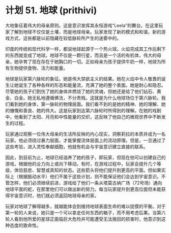 # 计划 51. 地球 (prithivi)

大地象征着伟大的母亲原则。这是意识发挥其永恒游戏“Leela”的舞台。在这里玩家了解到地球不仅仅是土壤，而是地球母亲。玩家发现了新的模式和和谐，新的游戏方式，这些都是以前隐藏在较低脉轮所产生的迷雾中的。

印度的传统和现代科学一样，都说地球起源于一个热火球。火焰完成其工作后剩下的东西就变成了地球。地球不仅是一颗行星，而且是一个活的有机体，伟大的母亲，她孕育了现在存在于她胸口的一切。正如母亲为孩子提供牛奶一样，地球为所有生物提供食物、活力和能量。

地球是玩家第六脉轮的象征。她是伟大禁欲主义的结果。她在火焰中令人敬畏的诞生让她诞生了各种各样的形态和能量流，充满了她的整个表面。她是耐心和隐忍。尽管她的孩子们割伤了她的身体并燃烧了她的灵魂，但她还是给了他们钻石、黄金、白金。她无私地遵循佛法，不分贵贱。这就是为什么地球场位于第六脉轮。我们看到她的身体，第一脉轮的物理层面。我们看不到的是她的精神、她的理解、她的慷慨和善良、她的伟大。这是玩家到达第六脉轮时所得到的理解。在她的戏剧中，他看到了太阳、月亮和中性能量的交织，这反映了他自己的微观世界中不断发生的过程。

玩家通过观察一位伟大母亲的生活所反映的内心现实，洞察莉拉的本质并成为一名玩家。他必须绕过暴力层面，才能掌握流体层面上的流动原理。但是，一旦通过了这些考验，进入灵性奉献细胞，他就有机会与宇宙意识建立直接的联系。

因此，到目前为止，地球已经滋养了她的孩子，即玩家，但现在他可以创建自己的游戏，根据他的业力向上或向下移动。有时，在游戏过程中，玩家会提升几个等级，体验慈悲、智慧或真知的状态。这些箭头将他们提升到更高的平面。但如果实际上（根据振动水平）他们不属于这些计划，则不能保证他们会达到宇宙意识。不管怎样，他们必须继续前进，游戏给了他们一条从塔莫古纳广场（72号场）通向地球平面的蛇，在那里他们可以做出新的努力。每当玩家提升到更高位面但未能获得宇宙意识时，他们就必须返回地球母亲的家。

玩家对地球了解得越多，就越能体会到维持地球表面生命的难以捉摸的平衡。对于第一轮的人来说，她只是一个可以拿走任何东西的箱子，而不用考虑后果。当第六轮人看到他所爱的星球正面临巨大危险并可能遭受无法挽回的损害时，他意识到这种态度的致命性。
